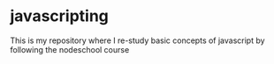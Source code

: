 # javascripting
This is my repository where I re-study basic concepts of javascript by following the nodeschool course
